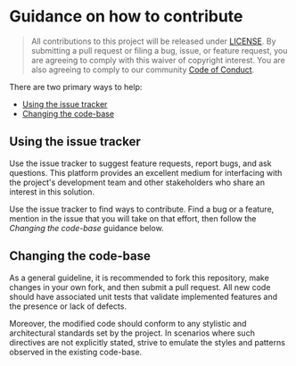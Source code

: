 # Guidance on how to contribute

> All contributions to this project will be released under [LICENSE](LICENSE). By submitting a pull request or filing a bug, issue, or
> feature request, you are agreeing to comply with this waiver of copyright interest. You are also agreeing to comply to our community [Code of Conduct](CODE_OF_CONDUCT).


There are two primary ways to help:
 - [Using the issue tracker](#tracker)
 - [Changing the code-base](code)

 <a name="tracker"></a>
## Using the issue tracker

Use the issue tracker to suggest feature requests, report bugs, and ask questions. This platform provides an excellent medium for interfacing with the project's development team and other stakeholders who share an interest in this solution.

Use the issue tracker to find ways to contribute. Find a bug or a feature, mention in the issue that you will take on that effort, then follow the _Changing the code-base_ guidance below.

<a name="code"></a>
## Changing the code-base

As a general guideline, it is recommended to fork this repository, make changes in your own fork, and then submit a pull request. All new code should have associated unit tests that validate implemented features and the presence or lack of defects.

Moreover, the modified code should conform to any stylistic and architectural standards set by the project. In scenarios where such directives are not explicitly stated, strive to emulate the styles and patterns observed in the existing code-base.
